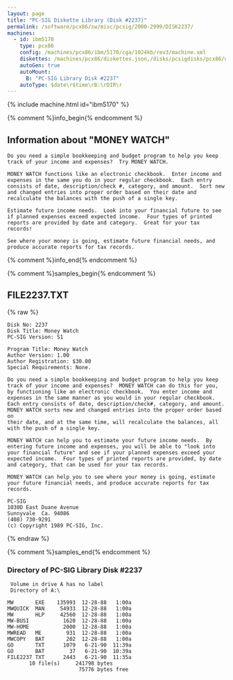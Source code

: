 ```yaml
---
layout: page
title: "PC-SIG Diskette Library (Disk #2237)"
permalink: /software/pcx86/sw/misc/pcsig/2000-2999/DISK2237/
machines:
  - id: ibm5170
    type: pcx86
    config: /machines/pcx86/ibm/5170/cga/1024kb/rev3/machine.xml
    diskettes: /machines/pcx86/diskettes.json,/disks/pcsigdisks/pcx86/diskettes.json
    autoGen: true
    autoMount:
      B: "PC-SIG Library Disk #2237"
    autoType: $date\r$time\rB:\rDIR\r
---
```


{% include machine.html id="ibm5170" %}

{% comment %}info_begin{% endcomment %}

## Information about "MONEY WATCH"

    Do you need a simple bookkeeping and budget program to help you keep
    track of your income and expenses?  Try MONEY WATCH.
    
    MONEY WATCH functions like an electronic checkbook.  Enter income and
    expenses in the same you do in your regular checkbook.  Each entry
    consists of date, description/check #, category, and amount.  Sort new
    and changed entries into proper order based on their date and
    recalculate the balances with the push of a single key.
    
    Estimate future income needs.  Look into your financial future to see
    if planned expenses exceed expected income.  Four types of printed
    reports are provided by date and category.  Great for your tax
    records!
    
    See where your money is going, estimate future financial needs, and
    produce accurate reports for tax records.
{% comment %}info_end{% endcomment %}

{% comment %}samples_begin{% endcomment %}

## FILE2237.TXT

{% raw %}
```
Disk No: 2237                                                           
Disk Title: Money Watch                                                 
PC-SIG Version: S1                                                      
                                                                        
Program Title: Money Watch                                              
Author Version: 1.00                                                    
Author Registration: $30.00                                             
Special Requirements: None.                                             
                                                                        
Do you need a simple bookkeeping and budget program to help you keep    
track of your income and expenses?  MONEY WATCH can do this for you,    
by functioning like an electronic checkbook.  You enter income and      
expenses in the same manner as you would in your regular checkbook.     
Each entry consists of date, description/check#, category, and amount.  
MONEY WATCH sorts new and changed entries into the proper order based on
their date, and at the same time, will recalculate the balances, all    
with the push of a single key.                                          
                                                                        
MONEY WATCH can help you to estimate your future income needs.  By      
entering future income and expenses, you will be able to "look into     
your financial future" and see if your planned expenses exceed your     
expected income.  Four types of printed reports are provided, by date   
and category, that can be used for your tax records.                    
                                                                        
MONEY WATCH can help you to see where your money is going, estimate     
your future financial needs, and produce accurate reports for tax       
records.                                                                
                                                                        
PC-SIG                                                                  
1030D East Duane Avenue                                                 
Sunnyvale  Ca. 94086                                                    
(408) 730-9291                                                          
(c) Copyright 1989 PC-SIG, Inc.                                         
```
{% endraw %}

{% comment %}samples_end{% endcomment %}

### Directory of PC-SIG Library Disk #2237

     Volume in drive A has no label
     Directory of A:\

    MW       EXE    135993  12-28-88   1:00a
    MWQUICK  MAN     54933  12-28-88   1:00a
    MW       HLP     42560  12-28-88   1:00a
    MW-BUSI           1620  12-28-88   1:00a
    MW-HOME           2000  12-28-88   1:00a
    MWREAD   ME        931  12-28-88   1:00a
    MWCOPY   BAT       202  12-28-88   1:00a
    GO       TXT      1079   6-21-90  11:39a
    GO       BAT        37   6-21-90  10:39a
    FILE2237 TXT      2443   6-21-90  11:35a
           10 file(s)     241798 bytes
                           75776 bytes free
